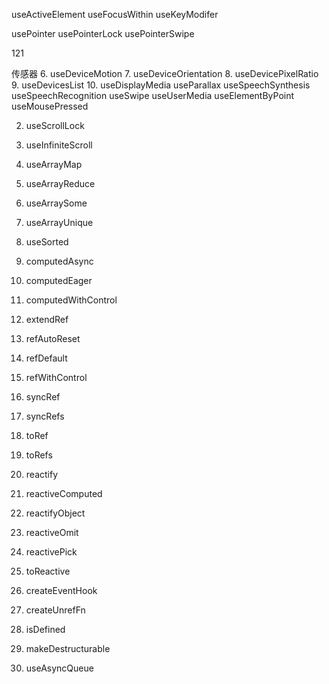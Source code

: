 useActiveElement
useFocusWithin
useKeyModifer

usePointer
usePointerLock
usePointerSwipe

121

传感器
6. useDeviceMotion
7. useDeviceOrientation
8. useDevicePixelRatio
9. useDevicesList
10. useDisplayMedia
useParallax
useSpeechSynthesis
useSpeechRecognition
useSwipe
useUserMedia
useElementByPoint
useMousePressed

2. useScrollLock
4. useInfiniteScroll

1. useArrayMap
2. useArrayReduce
3. useArraySome
4. useArrayUnique
5. useSorted

1. computedAsync
2. computedEager
3. computedWithControl

1. extendRef
2. refAutoReset
3. refDefault
4. refWithControl
5. syncRef
6. syncRefs
7. toRef
8. toRefs

1. reactify
2. reactiveComputed
3. reactifyObject
4. reactiveOmit
5. reactivePick
6. toReactive

1. createEventHook
2. createUnrefFn
3. isDefined
4. makeDestructurable
5. useAsyncQueue